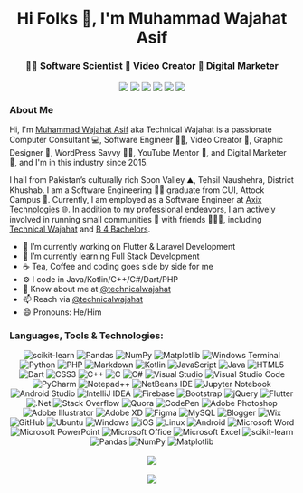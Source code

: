 <div align="center">
  <h1>Hi Folks 👋, I'm Muhammad Wajahat Asif</h1>
  <h3>👨‍💻 Software Scientist 🎥 Video Creator 🔎 Digital Marketer</h3> 
</div>

<div align="center">
  <a href="https://facebook.com/wajahat.dhaka" target="_blank"><img align="center" src="https://img.icons8.com/bubbles/50/000000/facebook.png" /></a>
  <a href="https://instagram.com/TechnicalWajahat" target="_blank"><img align="center" src="https://img.icons8.com/bubbles/50/000000/instagram-new.png" /></a>
  <a href="https://linkedin.com/in/TechnicalWajahat" target="_blank"><img align="center" src="https://img.icons8.com/bubbles/50/000000/linkedin.png" /></a>
  <a href="https://pinterest.com/TechnicalWajahat" target="_blank"><img align="center" src="https://img.icons8.com/bubbles/50/000000/pinterest.png" /></a>     
  <a href="https://youtube.com/@TechnicalWajahat" target="_blank"><img align="center" src="https://img.icons8.com/bubbles/50/000000/youtube-play.png" /></a>
  <a href="https://github.com/TechnicalWajahat" target="_blank"><img align="center" src="https://img.icons8.com/bubbles/50/000000/github.png" /></a>
</div>

<div>
  <h3>About Me</h3> 
  <p>Hi, I'm <a href="https://www.ewriter29.com/trending/muhammad-wajahat-asif">Muhammad Wajahat Asif</a> aka Technical Wajahat is a passionate Computer Consultant 💻, Software Engineer 👨‍💻, Video Creator 🎥, Graphic Designer 🎨, WordPress Savvy 👨‍🔬, YouTube Mentor 🧒, and Digital Marketer 🔎, and I'm in this industry since 2015.</p>
<p>I hail from Pakistan’s culturally rich Soon Valley ⛰, Tehsil Naushehra, District Khushab. I am a Software Engineering 👩‍💻 graduate from CUI, Attock Campus</a> 🏫. Currently, I am employed as a Software Engineer at <a href="https://www.axixtechnologies.com/">Axix Technologies</a> 🌐. In addition to my professional endeavors, I am actively involved in running small communities 🏢 with friends 👨‍👦‍👦, including <a href="https://facebook.com/TechnicalWajahat">Technical Wajahat</a> and <a href="https://facebook.com/OriginalB4B">B 4 Bachelors</a>.</p>
</div>

- 🔭 I’m currently working on Flutter & Laravel Development
- 🌱 I’m currently learning Full Stack Development
- ☕️ Tea, Coffee and coding goes side by side for me
- ⚙️ I code in Java/Kotlin/C++/C#/Dart/PHP
- 💬 Know about me at [@technicalwajahat](https://www.technicalwajahat.com)
- 📫 Reach via [@technicalwajahat](https://m.me/TechnicalWajahat)
- 😄 Pronouns: He/Him

<h3>Languages, Tools & Technologies:</h3>
<div align="center">
  <img src="https://img.shields.io/badge/scikit--learn-%23F7931E.svg?style=for-the-badge&amp;logo=scikit-learn&amp;logoColor=white" alt="scikit-learn">
  <img src="https://img.shields.io/badge/pandas-%23150458.svg?style=for-the-badge&amp;logo=pandas&amp;logoColor=white" alt="Pandas">
  <img src="https://img.shields.io/badge/numpy-%23013243.svg?style=for-the-badge&amp;logo=numpy&amp;logoColor=white" alt="NumPy">
  <img src="https://img.shields.io/badge/Matplotlib-%23ffffff.svg?style=for-the-badge&amp;logo=Matplotlib&amp;logoColor=black" alt="Matplotlib">
  <img src="https://img.shields.io/badge/Windows%20Terminal-%234D4D4D.svg?style=for-the-badge&amp;logo=windows-terminal&amp;logoColor=white" alt="Windows Terminal">
  <img src="https://img.shields.io/badge/python-3670A0?style=for-the-badge&amp;logo=python&amp;logoColor=ffdd54" alt="Python">
  <img src="https://img.shields.io/badge/php-%23777BB4.svg?style=for-the-badge&amp;logo=php&amp;logoColor=white" alt="PHP">
  <img src="https://img.shields.io/badge/markdown-%23000000.svg?style=for-the-badge&amp;logo=markdown&amp;logoColor=white" alt="Markdown">
  <img src="https://img.shields.io/badge/kotlin-%237F52FF.svg?style=for-the-badge&amp;logo=kotlin&amp;logoColor=white" alt="Kotlin">
  <img src="https://img.shields.io/badge/javascript-%23323330.svg?style=for-the-badge&amp;logo=javascript&amp;logoColor=%23F7DF1E" alt="JavaScript">
  <img src="https://img.shields.io/badge/java-%23ED8B00.svg?style=for-the-badge&amp;logo=java&amp;logoColor=white" alt="Java">
  <img src="https://img.shields.io/badge/html5-%23E34F26.svg?style=for-the-badge&amp;logo=html5&amp;logoColor=white" alt="HTML5">
  <img src="https://img.shields.io/badge/dart-%230175C2.svg?style=for-the-badge&amp;logo=dart&amp;logoColor=white" alt="Dart">
  <img src="https://img.shields.io/badge/css3-%231572B6.svg?style=for-the-badge&amp;logo=css3&amp;logoColor=white" alt="CSS3">
  <img src="https://img.shields.io/badge/c++-%2300599C.svg?style=for-the-badge&amp;logo=c%2B%2B&amp;logoColor=white" alt="C++">
  <img src="https://img.shields.io/badge/c-%2300599C.svg?style=for-the-badge&amp;logo=c&amp;logoColor=white" alt="C">
  <img src="https://img.shields.io/badge/c%23-%23239120.svg?style=for-the-badge&amp;logo=c-sharp&amp;logoColor=white" alt="C#">
  <img src="https://img.shields.io/badge/Visual%20Studio-5C2D91.svg?style=for-the-badge&amp;logo=visual-studio&amp;logoColor=white" alt="Visual Studio">
  <img src="https://img.shields.io/badge/Visual%20Studio%20Code-0078d7.svg?style=for-the-badge&amp;logo=visual-studio-code&amp;logoColor=white" alt="Visual Studio Code">
  <img src="https://img.shields.io/badge/pycharm-143?style=for-the-badge&amp;logo=pycharm&amp;logoColor=black&amp;color=black&amp;labelColor=green" alt="PyCharm">
  <img src="https://img.shields.io/badge/Notepad++-90E59A.svg?style=for-the-badge&amp;logo=notepad%2b%2b&amp;logoColor=black" alt="Notepad++">
  <img src="https://img.shields.io/badge/NetBeansIDE-1B6AC6.svg?style=for-the-badge&amp;logo=apache-netbeans-ide&amp;logoColor=white" alt="NetBeans IDE">
  <img src="https://img.shields.io/badge/jupyter-%23FA0F00.svg?style=for-the-badge&amp;logo=jupyter&amp;logoColor=white" alt="Jupyter Notebook">
  <img src="https://img.shields.io/badge/Android%20Studio-3DDC84.svg?style=for-the-badge&amp;logo=android-studio&amp;logoColor=white" alt="Android Studio">
  <img src="https://img.shields.io/badge/IntelliJIDEA-000000.svg?style=for-the-badge&amp;logo=intellij-idea&amp;logoColor=white" alt="IntelliJ IDEA">
  <img src="https://img.shields.io/badge/firebase-%23039BE5.svg?style=for-the-badge&amp;logo=firebase" alt="Firebase">
  <img src="https://img.shields.io/badge/bootstrap-%23563D7C.svg?style=for-the-badge&amp;logo=bootstrap&amp;logoColor=white" alt="Bootstrap">
  <img src="https://img.shields.io/badge/jquery-%230769AD.svg?style=for-the-badge&amp;logo=jquery&amp;logoColor=white" alt="jQuery">
  <img src="https://img.shields.io/badge/Flutter-%2302569B.svg?style=for-the-badge&amp;logo=Flutter&amp;logoColor=white" alt="Flutter">
  <img src="https://img.shields.io/badge/.NET-5C2D91?style=for-the-badge&amp;logo=.net&amp;logoColor=white" alt=".Net">
  <img src="https://img.shields.io/badge/-Stackoverflow-FE7A16?style=for-the-badge&amp;logo=stack-overflow&amp;logoColor=white" alt="Stack Overflow">
  <img src="https://img.shields.io/badge/Quora-%23B92B27.svg?style=for-the-badge&amp;logo=Quora&amp;logoColor=white" alt="Quora">
  <img src="https://img.shields.io/badge/Codepen-000000?style=for-the-badge&amp;logo=codepen&amp;logoColor=white" alt="CodePen">
  <img src="https://img.shields.io/badge/adobe%20photoshop-%2331A8FF.svg?style=for-the-badge&amp;logo=adobe%20photoshop&amp;logoColor=white" alt="Adobe Photoshop">
  <img src="https://img.shields.io/badge/adobe%20illustrator-%23FF9A00.svg?style=for-the-badge&amp;logo=adobe%20illustrator&amp;logoColor=white" alt="Adobe Illustrator">
  <img src="https://img.shields.io/badge/Adobe%20XD-470137?style=for-the-badge&amp;logo=Adobe%20XD&amp;logoColor=#FF61F6" alt="Adobe XD">
  <img src="https://img.shields.io/badge/figma-%23F24E1E.svg?style=for-the-badge&amp;logo=figma&amp;logoColor=white" alt="Figma">
  <img src="https://img.shields.io/badge/mysql-%2300f.svg?style=for-the-badge&amp;logo=mysql&amp;logoColor=white" alt="MySQL">
  <img src="https://img.shields.io/badge/Blogger-FF5722?style=for-the-badge&amp;logo=blogger&amp;logoColor=white" alt="Blogger">
  <img src="https://img.shields.io/badge/wix-000?style=for-the-badge&amp;logo=wix&amp;logoColor=white" alt="Wix"><br>  <img src="https://img.shields.io/badge/github-%23121011.svg?style=for-the-badge&amp;logo=github&amp;logoColor=white" alt="GitHub">
  <img src="https://img.shields.io/badge/Ubuntu-E95420?style=for-the-badge&amp;logo=ubuntu&amp;logoColor=white" alt="Ubuntu">
  <img src="https://img.shields.io/badge/Windows-0078D6?style=for-the-badge&amp;logo=windows&amp;logoColor=white" alt="Windows">
  <img src="https://img.shields.io/badge/iOS-000000?style=for-the-badge&amp;logo=ios&amp;logoColor=white" alt="iOS">
  <img src="https://img.shields.io/badge/Linux-FCC624?style=for-the-badge&amp;logo=linux&amp;logoColor=black" alt="Linux">
  <img src="https://img.shields.io/badge/Android-3DDC84?style=for-the-badge&amp;logo=android&amp;logoColor=white" alt="Android">
  <img src="https://img.shields.io/badge/Microsoft_Word-2B579A?style=for-the-badge&amp;logo=microsoft-word&amp;logoColor=white" alt="Microsoft Word">
  <img src="https://img.shields.io/badge/Microsoft_PowerPoint-B7472A?style=for-the-badge&amp;logo=microsoft-powerpoint&amp;logoColor=white" alt="Microsoft PowerPoint">
  <img src="https://img.shields.io/badge/Microsoft_Office-D83B01?style=for-the-badge&amp;logo=microsoft-office&amp;logoColor=white" alt="Microsoft Office">
  <img src="https://img.shields.io/badge/Microsoft_Excel-217346?style=for-the-badge&amp;logo=microsoft-excel&amp;logoColor=white" alt="Microsoft Excel">
  <img src="https://img.shields.io/badge/scikit--learn-%23F7931E.svg?style=for-the-badge&amp;logo=scikit-learn&amp;logoColor=white" alt="scikit-learn">
  <img src="https://img.shields.io/badge/pandas-%23150458.svg?style=for-the-badge&amp;logo=pandas&amp;logoColor=white" alt="Pandas">
  <img src="https://img.shields.io/badge/numpy-%23013243.svg?style=for-the-badge&amp;logo=numpy&amp;logoColor=white" alt="NumPy">
  <img src="https://img.shields.io/badge/Matplotlib-%23ffffff.svg?style=for-the-badge&amp;logo=Matplotlib&amp;logoColor=black" alt="Matplotlib">
</div>

<br>

<div align="center">
  <img src="https://github-readme-stats.vercel.app/api?username=technicalwajahat&show_icons=true&layout=compact&theme=gotham" />
</div>

<br>

<div align="center">
  <img src="https://komarev.com/ghpvc/?username=technicalwajahat&color=orange&style=flat&label=Profile+Views" />
</div>

